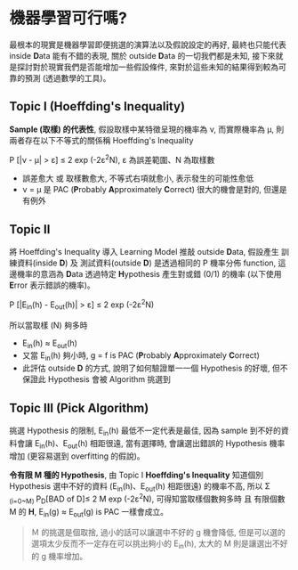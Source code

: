# 機器學習可行嗎?
最根本的現實是機器學習即便挑選的演算法以及假說設定的再好, 最終也只能代表 inside **D**ata 能有不錯的表現, 關於 outside **D**ata 的一切我們都是未知, 接下來就是探討對於現實我們是否能增加一些假設條件, 來對於這些未知的結果得到較為可靠的預測 (透過數學的工具)。


## Topic I (Hoeffding's Inequality)
**Sample (取樣) 的代表性**, 假設取樣中某特徵呈現的機率為 ν, 而實際機率為 μ, 則兩者存在以下不等式的關係稱 Hoeffding's Inequality

P [|ν - μ| > ɛ] ≤ 2 exp (-2ɛ<sup>2</sup>N), ɛ 為誤差範圍、N 為取樣數

* 誤差愈大 或 取樣數愈大, 不等式右項就愈小, 表示發生的可能性愈低
* ν = μ 是 PAC (**P**robably **A**pproximately **C**orrect) 很大的機會是對的, 但還是有例外

## Topic II
將 Hoeffding's Inequality 導入 Learning Model 推敲 outside **D**ata, 假設產生 訓練資料(inside **D**) 及 測試資料(outside **D**) 是透過相同的 P 機率分佈 function, 這邊機率的意涵為 **D**ata 透過特定 **H**ypothesis 產生對或錯 (0/1) 的機率 (以下使用 **E**rror 表示錯誤的機率)。

P [|E<sub>in</sub>(h) - E<sub>out</sub>(h)| > ɛ] ≤ 2 exp (-2ɛ<sup>2</sup>N)

所以當取樣 (N) 夠多時

* E<sub>in</sub>(h) ≈ E<sub>out</sub>(h)
* 又當 E<sub>in</sub>(h) 夠小時, g = f is PAC (**P**robably **A**pproximately **C**orrect)
* 此評估 outside **D** 的方式, 說明了如何驗證單一一個 Hypothesis 的好壞, 但不保證此 Hypothesis 會被 Algorithm 挑選到

## Topic III (Pick Algorithm)
挑選 Hypothesis 的限制, E<sub>in</sub>(h) 最低不一定代表是最佳, 因為 sample 到不好的資料會讓 E<sub>in</sub>(h)、E<sub>out</sub>(h) 相距很遠, 當有選擇時, 會讓選出錯誤的 Hypothesis 機率增加 (更容易選到 overfitting 的假說)。

**令有限 M 種的 Hypothesis**, 由 Topic I **Hoeffding's Inequality** 知道個別 Hypothesis 選中不好的資料 (E<sub>in</sub>(h)、E<sub>out</sub>(h) 相距很遠) 的機率不高, 所以 Σ <sub>(i=0~M) </sub>P<sub>D</sub>[BAD of D]≤ 2 M exp (-2ɛ<sup>2</sup>N), 可得知當取樣個數夠多時 且 有限個數 M 的 **H**, E<sub>in</sub>(g) ≈ E<sub>out</sub>(g) is PAC 一樣會成立。

> Ｍ 的挑選是個取捨, 過小的話可以讓選中不好的 g 機會降低, 但是可以選的選項太少反而不一定存在可以挑出夠小的 E<sub>in</sub>(h), 太大的 M 則是讓選出不好的 g 機率增加。